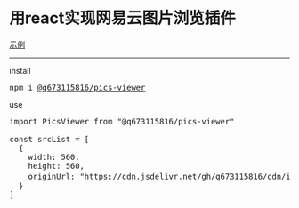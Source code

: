 # 用react实现网易云图片浏览插件

[示例](https://neteasecloudmusic.fun/user/46636813/dynamic)

---

install
<pre>npm i <a href="https://www.npmjs.com/package/@q673115816/pics-viewer">@q673115816/pics-viewer</a></pre>

use

<pre>
import PicsViewer from "@q673115816/pics-viewer"

const srcList = [
  {
    width: 560,
    height: 560,
    originUrl: "https://cdn.jsdelivr.net/gh/q673115816/cdn/image/佐菲.jpg",
  }
]

<PicsViewer srcList={srcList}></PicsViewer>
</pre>
